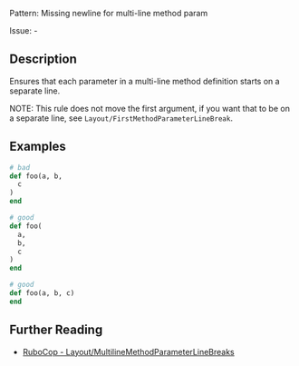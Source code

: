 Pattern: Missing newline for multi-line method param

Issue: -

## Description

Ensures that each parameter in a multi-line method definition
starts on a separate line.

NOTE: This rule does not move the first argument, if you want that to
be on a separate line, see `Layout/FirstMethodParameterLineBreak`.

## Examples

```ruby
# bad
def foo(a, b,
  c
)
end

# good
def foo(
  a,
  b,
  c
)
end

# good
def foo(a, b, c)
end
```

## Further Reading

* [RuboCop - Layout/MultilineMethodParameterLineBreaks](https://docs.rubocop.org/rubocop/cops_layout.html#layoutmultilinemethodparameterlinebreaks)
